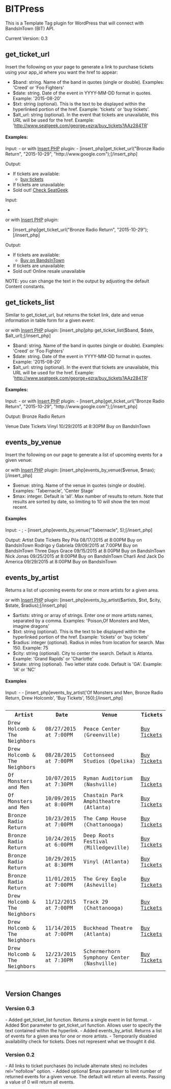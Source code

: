 # BITPress
This is a Template Tag plugin for WordPress that will connect with BandsInTown (BIT) API.

Current Version: 0.3

<h2>get_ticket_url</h2>

Insert the following on your page to generate a link to purchase tickets using your app_id where you want the href to appear:

<?php get_ticket_url($band, $date, $txt, $alt_url); ?>

- $band: string. Name of the band in quotes (single or double).  Examples: 'Creed' or 'Foo Fighters'
- $date: string. Date of the event in YYYY-MM-DD format in quotes.  Example: '2015-08-20'
- $txt: string (optional). This is the text to be displayed within the hyperlinked portion of the href.  Example: 'tickets' or 'buy tickets'.
- $alt_url: string (optional). In the event that tickets are unavailable, this URL will be used for the href.  Example: 'http://www.seatgeek.com/george+ezra/buy_tickets?AAz284TR'

<h4>Examples:</h4>
Input:
- <?php get_ticket_url("Bronze Radio Return", "2015-10-29", "buy tickets", "http://www.google.com"); ?>
or with <a href="https://wordpress.org/plugins/insert-php/">Insert PHP</a> plugin:
- [insert_php]get_ticket_url("Bronze Radio Return", "2015-10-29", "http://www.google.com");[/insert_php]

Output:
- If tickets are available:
  - <a href="http://www.bandsintown.com/event/10341860?app_id=LOVE_ATL" rel="nofollow">buy tickets</a>
- If tickets are unavailable:
 - Sold out! <a href="http://www.google.com">Check SeatGeek</a></br>

Input:
- <?php get_ticket_url("Bronze Radio Return", "2015-10-29"); ?>
or with <a href="https://wordpress.org/plugins/insert-php/">Insert PHP</a> plugin:
- [insert_php]get_ticket_url("Bronze Radio Return", "2015-10-29");[/insert_php]

Output:
- If tickets are available:
  - <a href="http://www.bandsintown.com/event/10341860?app_id=LOVE_ATL" rel="nofollow">Buy on BandsInTown</a>
- If tickets are unavailable:
 - Sold out! Online resale unavailable

NOTE: you can change the text in the output by adjusting the default Content constants.

<h2>get_tickets_list</h2>

Similar to get_ticket_url, but returns the ticket link, date and venue information in table form for a given event:

<?php get_ticket_list($band, $date, $alt_url);?>
or with <a href="https://wordpress.org/plugins/insert-php/">Insert PHP</a> plugin:
[insert_php]php get_ticket_list($band, $date, $alt_url);[/insert_php]

- $band: string. Name of the band in quotes (single or double).  Examples: 'Creed' or 'Foo Fighters'
- $date: string. Date of the event in YYYY-MM-DD format in quotes.  Example: '2015-08-20'
- $alt_url: string (optional). In the event that tickets are unavailable, this URL will be used for the href.  Example: 'http://www.seatgeek.com/george+ezra/buy_tickets?AAz284TR'

<h4>Examples:</h4>
Input:
- <?php get_ticket_url("Bronze Radio Return", "2015-10-29", "http://www.google.com"); ?>
or with <a href="https://wordpress.org/plugins/insert-php/">Insert PHP</a> plugin:
- [insert_php]get_ticket_url("Bronze Radio Return", "2015-10-29", "http://www.google.com");[/insert_php]

Output:
Bronze Radio Return

Venue	Date                    Tickets
Vinyl	10/29/2015 at 8:30PM	Buy on BandsInTown

<h2>events_by_venue</h2>

Insert the following on our page to generate a list of upcoming events for a given venue:

<?php events_by_venue($venue, $max); ?>
or with <a href="https://wordpress.org/plugins/insert-php/">Insert PHP</a> plugin:
[insert_php]events_by_venue($venue, $max);[/insert_php]

- $venue: string. Name of the venue in quotes (single or double).  Examples: 'Tabernacle', 'Center Stage'
- $max: integer. Default is 'all'. Max number of results to return. Note that results are sorted by date, so limiting to 10 will show the ten most recent.

<h4>Examples</h4>
Input:
- <?php events_by_venue("Tabernacle", 5); ?>;
- [insert_php]events_by_venue("Tabernacle", 5);[/insert_php]

Output:
Artist                          Date                    Tickets
Rey Pila                        08/17/2015 at 8:00PM	Buy on BandsInTown
Rodrigo y Gabriela              09/09/2015 at 7:00PM	Buy on BandsInTown
Three Days Grace                09/15/2015 at 8:00PM	Buy on BandsInTown
Nick Jonas                      09/25/2015 at 8:00PM	Buy on BandsInTown
Charli And Jack Do America	09/29/2015 at 8:00PM	Buy on BandsInTown

<h2>events_by_artist</h2>

Returns a list of upcoming events for one or more artists for a given area.

<?php events_by_artist($artists, $txt, $radius, $city, $state); ?>
or with <a href="https://wordpress.org/plugins/insert-php/">Insert PHP</a> plugin:
[insert_php]events_by_artist($artists, $txt, $city, $state, $radius);[/insert_php]

- $artists: string or array of strings. Enter one or more artists names, separated by a comma. Examples: 'Poison,Of Monsters and Men, imagine dragons'
- $txt: string (optional). This is the text to be displayed within the hyperlinked portion of the href.  Example: 'tickets' or 'buy tickets'
- $radius: integer (optional). Radius in miles from location for search. Max 150. Example: 75
- $city: string (optional). City to center the search. Default is Atlanta. Example: 'Grand Rapids' or 'Charlotte'
- $state: string (optional). Two letter state code. Default is 'GA'. Example: 'IA' or 'NC'

<h4>Examples</h4>
Input:
- <?php events_by_artist('Of Monsters and Men, Bronze Radio Return, Drew Holcomb', 'Buy Tickets', 150); ?>
- [insert_php]events_by_artist('Of Monsters and Men, Bronze Radio Return, Drew Holcomb', 'Buy Tickets', 150);[/insert_php]

<code>

<table><tr><th>Artist</th><th>Date</th><th>Venue</th><th>Tickets</th></tr><tr><td>Drew Holcomb & The Neighbors</td><td>08/27/2015 at 7:00PM</td><td>Peace Center (Greenville)</td><td><a href="http://www.bandsintown.com/event/9858186?app_id=LOVE_ATL" rel="nofollow">Buy Tickets</a></td></tr><tr><td>Drew Holcomb & The Neighbors</td><td>08/28/2015 at 7:00PM</td><td>Cottonseed Studios (Opelika)</td><td><a href="http://www.bandsintown.com/event/9911991?app_id=LOVE_ATL" rel="nofollow">Buy Tickets</a></td></tr><tr><td>Of Monsters and Men</td><td>10/07/2015 at 7:30PM</td><td>Ryman Auditorium (Nashville)</td><td><a href="http://www.bandsintown.com/event/9953381?app_id=LOVE_ATL" rel="nofollow">Buy Tickets</a></td></tr><tr><td>Of Monsters and Men</td><td>10/09/2015 at 8:00PM</td><td>Chastain Park Amphitheatre (Atlanta)</td><td><a href="http://www.bandsintown.com/event/10223003?app_id=LOVE_ATL" rel="nofollow">Buy Tickets</a></td></tr><tr><td>Bronze Radio Return</td><td>10/23/2015 at 7:00PM</td><td>The Camp House (Chattanooga)</td><td><a href="http://www.bandsintown.com/event/10341856?app_id=LOVE_ATL" rel="nofollow">Buy Tickets</a></td></tr><tr><td>Bronze Radio Return</td><td>10/24/2015 at 6:00PM</td><td>Deep Roots Festival (Milledgeville)</td><td><a href="http://www.bandsintown.com/event/10197971?app_id=LOVE_ATL" rel="nofollow">Buy Tickets</a></td></tr><tr><td>Bronze Radio Return</td><td>10/29/2015 at 8:30PM</td><td>Vinyl (Atlanta)</td><td><a href="http://www.bandsintown.com/event/10341860?app_id=LOVE_ATL" rel="nofollow">Buy Tickets</a></td></tr><tr><td>Bronze Radio Return</td><td>11/01/2015 at 7:00PM</td><td>The Grey Eagle (Asheville)</td><td><a href="http://www.bandsintown.com/event/10341863?app_id=LOVE_ATL" rel="nofollow">Buy Tickets</a></td></tr><tr><td>Drew Holcomb & The Neighbors</td><td>11/12/2015 at 7:00PM</td><td>Track 29 (Chattanooga)</td><td><a href="http://www.bandsintown.com/event/9845755?app_id=LOVE_ATL" rel="nofollow">Buy Tickets</a></td></tr><tr><td>Drew Holcomb & The Neighbors</td><td>11/14/2015 at 7:00PM</td><td>Buckhead Theatre (Atlanta)</td><td><a href="http://www.bandsintown.com/event/9904552?app_id=LOVE_ATL" rel="nofollow">Buy Tickets</a></td></tr><tr><td>Drew Holcomb & The Neighbors</td><td>12/23/2015 at 7:30PM</td><td>Schermerhorn Symphony Center (Nashville)</td><td><a href="http://www.bandsintown.com/event/10482121?app_id=LOVE_ATL" rel="nofollow">Buy Tickets</a></td></tr></table>
</code>

<h2>Version Changes</h2>

<h3>Version 0.3</h3>
- Added get_ticket_list function. Returns a single event in list format.
- Added $txt parameter to get_ticket_url function.  Allows user to specify the text contained within the hyperlink.
- Added events_by_artist. Returns a list of events for a given area for one or more artists.
- Temporarily disabled availability check for tickets. Does not represent what we thought it did.

<h3>Version 0.2</h3>
- All links to ticket purchases (to include alternate sites) no includes rel="nofollow" option.
- Added optional $max parameter to limit number of returned events for a given venue. The default will return all events. Passing a value of 0 will return all events.